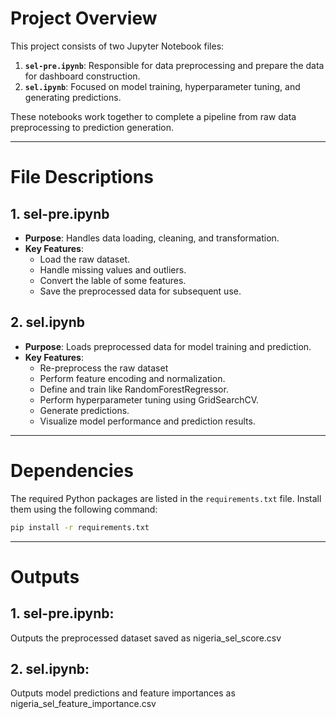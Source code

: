 # Project Overview

This project consists of two Jupyter Notebook files:

1. **`sel-pre.ipynb`**: Responsible for data preprocessing and prepare the data for dashboard construction.
2. **`sel.ipynb`**: Focused on model training, hyperparameter tuning, and generating predictions.

These notebooks work together to complete a pipeline from raw data preprocessing to prediction generation.

---

# File Descriptions

## 1. sel-pre.ipynb
- **Purpose**: Handles data loading, cleaning, and transformation.
- **Key Features**:
  - Load the raw dataset.
  - Handle missing values and outliers.
  - Convert the lable of some features.
  - Save the preprocessed data for subsequent use.

## 2. sel.ipynb
- **Purpose**: Loads preprocessed data for model training and prediction.
- **Key Features**:
  - Re-preprocess the raw dataset
  - Perform feature encoding and normalization.
  - Define and train like RandomForestRegressor.
  - Perform hyperparameter tuning using GridSearchCV.
  - Generate predictions.
  - Visualize model performance and prediction results.

---

# Dependencies

The required Python packages are listed in the `requirements.txt` file. Install them using the following command:

```bash
pip install -r requirements.txt
```

---

# Outputs
## 1. sel-pre.ipynb:
Outputs the preprocessed dataset saved as nigeria_sel_score.csv
## 2. sel.ipynb:
Outputs model predictions and feature importances as nigeria_sel_feature_importance.csv